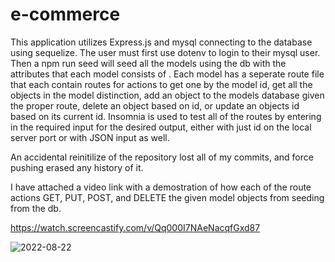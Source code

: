 # e-commerce

This application utilizes Express.js and mysql connecting to the database using sequelize. The user must first use dotenv to login to their mysql user. Then a npm run seed will seed all the models using the db with the attributes that each model consists of . Each model has a seperate route file that each contain routes for actions to get one by the model id, get all the objects in the model distinction, add an object to the models database given the proper route, delete an object based on id, or update an objects id based on its current id. Insomnia is used to test all of the routes by entering in the required input for the desired output, either with just id on the local server port or with JSON input as well. 

An accidental reinitilize of the repository lost all of my commits, and force pushing erased any history of it. 

I have attached a video link with a demostration of how each of the route actions GET, PUT, POST, and DELETE the given model objects from seeding from the db.

https://watch.screencastify.com/v/Qq000I7NAeNacqfGxd87


![2022-08-22](https://user-images.githubusercontent.com/100645317/186031717-504e6d27-ba6b-44f4-8c96-18f5a2719f82.png)
